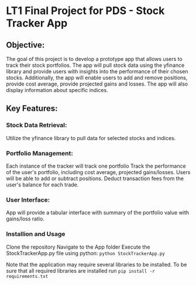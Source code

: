 # LT1 Final Project for PDS - Stock Tracker App

## Objective:
The goal of this project is to develop a prototype app that allows users to track their stock portfolios. The app will pull stock data using the yfinance library and provide users with insights into the performance of their chosen stocks. Additionally, the app will enable users to add and remove positions, provide cost average, provide projected gains and losses. The app will also display information about specific indices.

## Key Features:

### Stock Data Retrieval:
Utilize the yfinance library to pull data for selected stocks and indices. 

### Portfolio Management:
Each instance of the tracker will track one portfolio
Track the performance of the user's portfolio, including cost average, projected gains/losses.
Users will be able to add or subtract positions. 
Deduct transaction fees from the user's balance for each trade.

### User Interface:
App will provide a tabular interface with summary of the portfolio value with gains/loss ratio.

### Installion and Usage
Clone the repository
Navigate to the App folder
Execute the StockTrackerApp.py file using python:
`python StockTrackerApp.py`

Note that the application may require several libraries to be installed. To be sure that all required libraries are installed run
`pip install -r requirements.txt`
